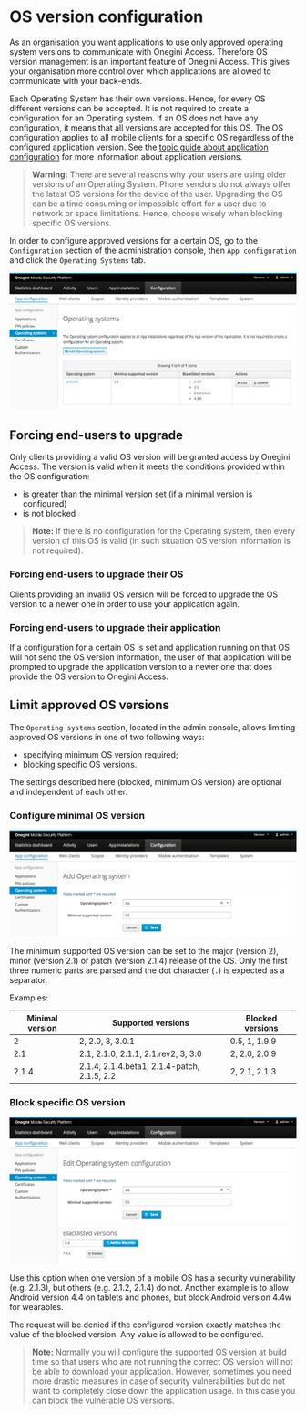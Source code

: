 # OS version configuration

As an organisation you want applications to use only approved operating system versions to communicate with Onegini Access. Therefore OS version management is
an important feature of Onegini Access. This gives your organisation more control over which applications are allowed to communicate with your back-ends.

Each Operating System has their own versions. Hence, for every OS different versions can be accepted. It is not required to create a configuration for an
Operating system. If an OS does not have any configuration, it means that all versions are accepted for this OS. The OS configuration applies to all mobile
clients for a specific OS regardless of the configured application version. See
the [topic guide about application configuration](../../mobile-apps/app-configuration/app-configuration.md) for more information about application versions.

> **Warning:** There are several reasons why your users are using older versions of an Operating System. Phone vendors do not always offer the latest OS versions for the device of the user. Upgrading the OS can be a time consuming or impossible effort for a user due to network or space limitations. Hence, choose wisely when blocking specific OS versions.

In order to configure approved versions for a certain OS, go to the `Configuration` section of the administration console, then `App configuration` and click
the `Operating Systems` tab.

![List of Operating Systems](img/oauth-config-platforms.png)

## Forcing end-users to upgrade

Only clients providing a valid OS version will be granted access by Onegini Access. The version is valid when it meets the conditions provided within the OS
configuration:

- is greater than the minimal version set (if a minimal version is configured)
- is not blocked

> **Note:** If there is no configuration for the Operating system, then every version of this OS is valid (in such situation OS version information is not required).

### Forcing end-users to upgrade their OS

Clients providing an invalid OS version will be forced to upgrade the OS version to a newer one in order to use your application again.

### Forcing end-users to upgrade their application

If a configuration for a certain OS is set and application running on that OS will not send the OS version information, the user of that application will be
prompted to upgrade the application version to a newer one that does provide the OS version to Onegini Access.

## Limit approved OS versions

The `Operating systems` section, located in the admin console, allows limiting approved OS versions in one of two following ways:

- specifying minimum OS version required;
- blocking specific OS versions.

The settings described here (blocked, minimum OS version) are optional and independent of each other.

### Configure minimal OS version

![Add Operating System configuration](img/platforms-add-configuration.png)

The minimum supported OS version can be set to the major (version 2), minor (version 2.1) or patch (version 2.1.4) release of the OS. Only the first three
numeric parts are parsed and the dot character (`.`) is expected as a separator.

Examples:

| Minimal version | Supported versions                          | Blocked versions |
|-----------------|---------------------------------------------|------------------|
| 2               | 2, 2.0, 3, 3.0.1                            | 0.5, 1, 1.9.9    |
| 2.1             | 2.1, 2.1.0, 2.1.1, 2.1.rev2, 3, 3.0         | 2, 2.0, 2.0.9    |
| 2.1.4           | 2.1.4, 2.1.4.beta1, 2.1.4-patch, 2.1.5, 2.2 | 2, 2.1, 2.1.3    |

### Block specific OS version

![Block Operating System version](img/platforms-block-os-versions.png)

Use this option when one version of a mobile OS has a security vulnerability (e.g. 2.1.3), but others (e.g. 2.1.2, 2.1.4) do not. Another example is to allow
Android version 4.4 on tablets and phones, but block Android version 4.4w for wearables.

The request will be denied if the configured version exactly matches the value of the blocked version. Any value is allowed to be configured.

> **Note:** Normally you will configure the supported OS version at build time so that users who are not running the correct OS version will not be able to download your application. However, sometimes you need more drastic measures in case of security vulnerabilities but do not want to completely close down the application usage. In this case you can block the vulnerable OS versions.